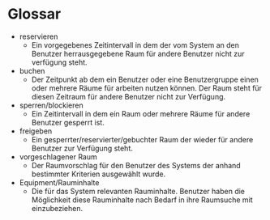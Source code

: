 # Glossar

* reservieren
    - Ein vorgegebenes Zeitintervall in dem der vom System an den Benutzer herrausgegebene Raum für andere Benutzer nicht zur verfügung steht.
* buchen
    - Der Zeitpunkt ab dem ein Benutzer oder eine Benutzergruppe einen oder mehrere Räume für arbeiten nutzen können. Der Raum steht für diesen Zeitraum für andere Benutzer nicht zur Verfügung.
* sperren/blockieren
    - Ein Zeitintervall in dem ein Raum oder mehrere Räume für andere Benutzer gesperrt ist.
* freigeben
    - Ein gesperrter/reservierter/gebuchter Raum der wieder für andere Benutzer zur Verfügung steht.
* vorgeschlagener Raum
    - Der Raumvorschlag für den Benutzer des Systems der anhand bestimmter Kriterien ausgewählt wurde.
* Equipment/Rauminhalte
    - Die für das System relevanten Rauminhalte. Benutzer haben die Möglichkeit diese Rauminhalte nach Bedarf in ihre Raumsuche mit einzubeziehen.
<!--
* Lehreinrichtung
    - Einrichtung die dafür zuständig ist Unterrichtsstoff in Form von z.B. Klassenunterricht, Seminare, Vorlesungen, oder anderen Veranstaltungen zu vermitteln.
* Lehrender
    - Lehrkraft innerhalb der Lehreinrichtung, bspw. Lehrer, Professoren, Dozenten.
* Lerner
    - Wissensinteressierte Person die innerhalb einer Lehreinrichtung Veranstaltungen besucht.
-->

<!-- Wörter innerhalb des Kontextes definieren! -->






















